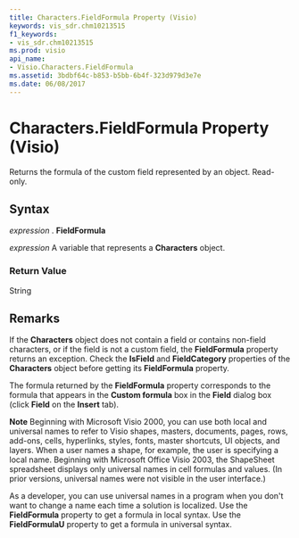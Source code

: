 ```yaml
---
title: Characters.FieldFormula Property (Visio)
keywords: vis_sdr.chm10213515
f1_keywords:
- vis_sdr.chm10213515
ms.prod: visio
api_name:
- Visio.Characters.FieldFormula
ms.assetid: 3bdbf64c-b853-b5bb-6b4f-323d979d3e7e
ms.date: 06/08/2017
---
```



# Characters.FieldFormula Property (Visio)

Returns the formula of the custom field represented by an object. Read-only.


## Syntax

 _expression_ . **FieldFormula**

 _expression_ A variable that represents a **Characters** object.


### Return Value

String


## Remarks

If the **Characters** object does not contain a field or contains non-field characters, or if the field is not a custom field, the **FieldFormula** property returns an exception. Check the **IsField** and **FieldCategory** properties of the **Characters** object before getting its **FieldFormula** property.

The formula returned by the **FieldFormula** property corresponds to the formula that appears in the **Custom formula** box in the **Field** dialog box (click **Field** on the **Insert** tab).




 **Note**  Beginning with Microsoft Visio 2000, you can use both local and universal names to refer to Visio shapes, masters, documents, pages, rows, add-ons, cells, hyperlinks, styles, fonts, master shortcuts, UI objects, and layers. When a user names a shape, for example, the user is specifying a local name. Beginning with Microsoft Office Visio 2003, the ShapeSheet spreadsheet displays only universal names in cell formulas and values. (In prior versions, universal names were not visible in the user interface.) 

As a developer, you can use universal names in a program when you don't want to change a name each time a solution is localized. Use the **FieldFormula** property to get a formula in local syntax. Use the **FieldFormulaU** property to get a formula in universal syntax.



